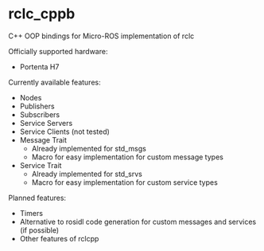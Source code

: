 # rclc_cppb
C++ OOP bindings for Micro-ROS implementation of rclc

Officially supported hardware:
- Portenta H7

Currently available features:
- Nodes
- Publishers
- Subscribers
- Service Servers
- Service Clients (not tested)
- Message Trait
  - Already implemented for std_msgs
  - Macro for easy implementation for custom message types
- Service Trait
  - Already implemented for std_srvs
  - Macro for easy implementation for custom service types

Planned features:
- Timers
- Alternative to rosidl code generation for custom messages and services (if possible)
- Other features of rclcpp
